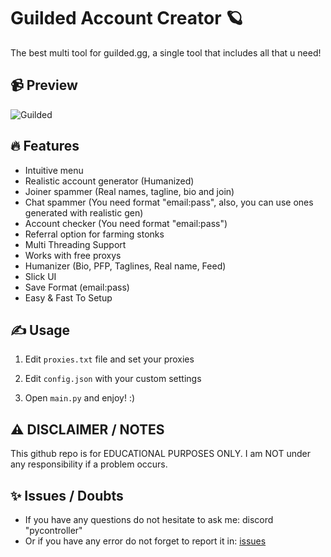 # Guilded Account Creator 🪐
The best multi tool for guilded.gg, a single tool that includes all that u need!

## 📹 Preview

![Guilded](https://github.com/H4cK3dR4Du/Discord-Member-Booster/assets/118562174/f1ddcb01-6346-4195-8653-1fb245238cf7)

## 🔥 Features
- Intuitive menu
- Realistic account generator (Humanized)
- Joiner spammer (Real names, tagline, bio and join)
- Chat spammer (You need format "email:pass", also, you can use ones generated with realistic gen)
- Account checker (You need format "email:pass")
- Referral option for farming stonks
- Multi Threading Support
- Works with free proxys
- Humanizer (Bio, PFP, Taglines, Real name, Feed)
- Slick UI
- Save Format (email:pass)
- Easy & Fast To Setup

## ✍️ Usage
1. Edit `proxies.txt` file and set your proxies
   
2. Edit `config.json` with your custom settings

3. Open `main.py` and enjoy! :)

## ⚠️ DISCLAIMER / NOTES
This github repo is for EDUCATIONAL PURPOSES ONLY. I am NOT under any responsibility if a problem occurs.

## ✨ Issues / Doubts

- If you have any questions do not hesitate to ask me: discord "pycontroller"
- Or if you have any error do not forget to report it in: [issues](https://github.com/PyController/guilded-multi-tool/issues/new)
